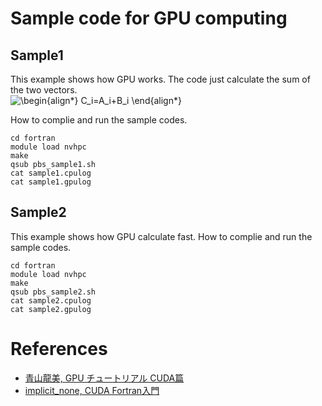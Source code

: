 # Sample code for GPU computing 

## Sample1
This example shows how GPU works.
The code just calculate the sum of the two vectors.  
![\begin{align*}
C_i=A_i+B_i
\end{align*}
](https://render.githubusercontent.com/render/math?math=%5Clarge+%5Cdisplaystyle+%5Cbegin%7Balign%2A%7D%0AC_i%3DA_i%2BB_i%0A%5Cend%7Balign%2A%7D%0A%0A)

How to complie and run the sample codes.

	cd fortran
	module load nvhpc
	make
	qsub pbs_sample1.sh
	cat sample1.cpulog
	cat sample1.gpulog

## Sample2
This example shows how GPU calculate fast. How to complie and run the sample codes.

	cd fortran
	module load nvhpc
	make
	qsub pbs_sample2.sh
	cat sample2.cpulog
	cat sample2.gpulog
	
# References
- [青山龍美, GPU チュートリアル CUDA篇](https://hpc-phys.kek.jp/workshop/workshop181201.html)
- [implicit_none, CUDA Fortran入門](https://qiita.com/implicit_none/items/8229d1931cd236d62ca9)
